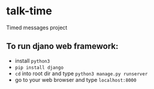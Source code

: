 # talk-time
Timed messages project

## To run djano web framework:
* install `python3`
* `pip install django`
* `cd` into root dir and type `python3 manage.py runserver`
* go to your web browser and type `localhost:8000`
